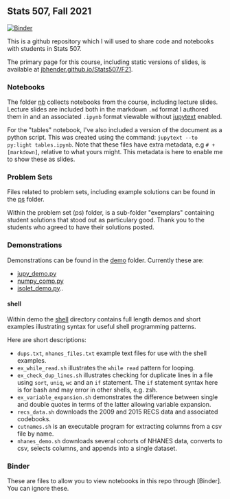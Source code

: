## Stats 507, Fall 2021

[![Binder](https://mybinder.org/badge_logo.svg)](https://mybinder.org/v2/gh/jbhender/Stats507_F21/HEAD)

This is a github repository which I will used to share code
and notebooks with students in Stats 507.

The primary page for this course, including static versions of slides, is available at
[jbhender.github.io/Stats507/F21](jbhender.github.io/Stats507/F21).

### Notebooks

The folder [nb](./nb) collects notebooks from the course, including lecture
slides. Lecture slides are included both in the markdown `.md` format I 
authored them in and an associated `.ipynb` format viewable without 
[jupytext][jupy] enabled.

For the "tables" notebook, I've also included a version of the document
as a python script. This was created using the command:
`jupytext --to py:light tables.ipynb`.  Note that these files have
extra metadata, e.g `# + [markdown]`, relative to what yours might.
This metadata is here to enable me to show these as slides. 

[jupy]: https://jupytext.readthedocs.io/en/latest/index.html

### Problem Sets

Files related to problem sets, including example solutions can be found
in the [ps](./ps) folder.

Within the problem set (ps) folder, is a sub-folder "exemplars" containing
student solutions that stood out as particulary good. Thank you to the students
who agreed to have their solutions posted.

### Demonstrations

Demonstrations can be found in the [demo](./demo/) folder. Currently these are:
  
  + [jupy_demo.py](./demo/jupy_demo.py)
  + [numpy_comp.py](./demo/numpy_comp.py)
  + [isolet_demo.py](./demo/isolet_demo.py)..

#### shell

Within demo the [shell](./demo/shell) directory contains full length demos
and short examples illustrating syntax for useful shell programming patterns.

Here are short descriptions:

 - `dups.txt`, `nhanes_files.txt` example text files for use with the
    shell examples.
 - `ex_while_read.sh` illustrates the `while read` pattern for looping.
 - `ex_check_dup_lines.sh` illustrates checking for duplicate lines in
    a file using `sort`, `uniq`, `wc` and an `if` statement. The `if`
    statement syntax here is for bash and may error in other shells,
    e.g. zsh.
 - `ex_variable_expansion.sh` demonstrates the difference between single
    and double quotes in terms of the latter allowing variable expansion.
 - `recs_data.sh` downloads the 2009 and 2015 RECS data and associated codebooks.
 - `cutnames.sh` is an executable program for extracting columns from a csv file
    by name. 
 - `nhanes_demo.sh` downloads several cohorts of NHANES data, converts to
    csv, selects columns, and appends into a single dataset.

### Binder

These are files to allow you to view notebooks in this repo through 
[Binder].  You can ignore these.

